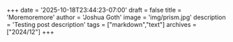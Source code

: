 +++
date = '2025-10-18T23:44:23-07:00'
draft = false
title = 'Moremoremore'
author = 'Joshua Goth'
image = 'img/prism.jpg'
description = 'Testing post description'
tags = ["markdown","text"]
archives = ["2024/12"]
+++
